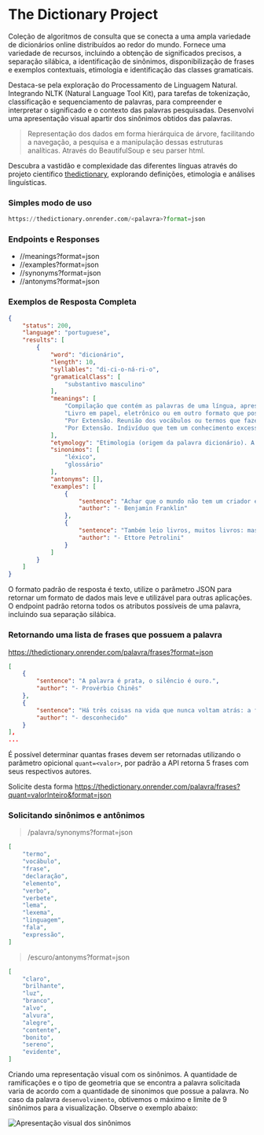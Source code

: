 # The Dictionary Project
Coleção de algoritmos de consulta que se conecta a uma ampla variedade de dicionários online distribuídos ao redor do mundo. Fornece uma variedade de recursos, incluindo a obtenção de significados precisos, a separação silábica, a identificação de sinônimos, disponibilização de frases e exemplos contextuais, etimologia e identificação das classes gramaticais.

Destaca-se pela exploração do Processamento de Linguagem Natural. Integrando NLTK (Natural Language Tool Kit), para tarefas de tokenização, classificação e sequenciamento de palavras, para compreender e interpretar o significado e o contexto das palavras pesquisadas.
Desenvolvi uma apresentação visual apartir dos sinônimos obtidos das palavras.

> Representação dos dados em forma hierárquica de árvore, facilitando a navegação, a pesquisa e a manipulação dessas estruturas analíticas. Através do BeautifulSoup e seu parser html.

Descubra a vastidão e complexidade das diferentes línguas através do projeto científico [thedictionary](https://thedictionary.onrender.com/), explorando definições, etimologia e análises linguísticas.

### Simples modo de uso

```py
https://thedictionary.onrender.com/<palavra>?format=json
```

### Endpoints e Responses

*  /<palavra>/meanings?format=json
*  /<palavra>/examples?format=json
*  /<palavra>/synonyms?format=json
*  /<palavra>/antonyms?format=json

### Exemplos de Resposta Completa

```json
{
    "status": 200,
    "language": "portuguese",
    "results": [
        {
            "word": "dicionário",
            "length": 10,
            "syllables": "di-ci-o-ná-ri-o",
            "gramaticalClass": [
                "substantivo masculino"
            ],
            "meanings": [
                "Compilação que contém as palavras de uma língua, apresentando seu significado, utilização, etimologia, sinônimos, antônimos ou com a tradução para outra língua: dicionário de português; dicionário de português-inglês.",
                "Livro em papel, eletrônico ou em outro formato que possui as informações presentes nessa compilação: O Dicio é um dicionário on-line de língua portuguesa.",
                "Por Extensão. Reunião dos vocábulos ou termos que fazem parte dessa compilação: esta palavra não consta no dicionário.",
                "Por Extensão. Indivíduo que tem um conhecimento excessivo sobre variadas coisas: meu professor é um dicionário que fala."
            ],
            "etymology": "Etimologia (origem da palavra dicionário). A palavra dicionário deriva do latim medieval \"dictionarium\"; pelo francês \"dictionnaire\", que significa repertório de palavras.",
            "sinonimos": [
                "léxico",
                "glossário"
            ],
            "antonyms": [],
            "examples": [
                {
                    "sentence": "Achar que o mundo não tem um criador é o mesmo que afirmar que um dicionário é o resultado de uma explosão numa tipografia.",
                    "author": "- Benjamin Franklin"
                },
                {
                    "sentence": "Também leio livros, muitos livros: mas com eles aprendo menos do que com a vida. Apenas um livro me ensinou muito: o dicionário. Oh, o dicionário, adoro-o. Mas também adoro a estrada, um dicionário muito mais maravilhoso.",
                    "author": "- Ettore Petrolini"
                }
            ]
        }
    ]
}
```

O formato padrão de resposta é texto, utilize o parâmetro JSON para retornar um formato de dados mais leve e utilizável para outras aplicações. O endpoint padrão retorna todos os atributos possíveis de uma palavra, incluindo sua separação silábica.

### Retornando uma lista de frases que possuem a palavra

https://thedictionary.onrender.com/palavra/frases?format=json

```json
[
    {
        "sentence": "A palavra é prata, o silêncio é ouro.",
        "author": "- Provérbio Chinês"
    },
    {
        "sentence": "Há três coisas na vida que nunca voltam atrás: a flecha lançada, a palavra pronunciada e a oportunidade perdida.",
        "author": "- desconhecido"
    }
],
...
```

É possível determinar quantas frases devem ser retornadas utilizando o parâmetro opicional `quant=<valor>`, por padrão a API retorna 5 frases com seus respectivos autores.

Solicite desta forma https://thedictionary.onrender.com/palavra/frases?quant=valorInteiro&format=json

### Solicitando sinônimos e antônimos

>  /palavra/synonyms?format=json

```json
[
    "termo",
    "vocábulo",
    "frase",
    "declaração",
    "elemento",
    "verbo",
    "verbete",
    "lema",
    "lexema",
    "linguagem",
    "fala",
    "expressão",
]
```

> /escuro/antonyms?format=json

```json
[
    "claro",
    "brilhante",
    "luz",
    "branco",
    "alvo",
    "alvura",
    "alegre",
    "contente",
    "bonito",
    "sereno",
    "evidente",
]
```

Criando uma representação visual com os sinônimos. A quantidade de ramificações e o tipo de geometria que se encontra a palavra solicitada varia de acordo com a quantidade de sinonimos que possue a palavra. No caso da palavra `desenvolvimento`, obtivemos o máximo e limite de 9 sinônimos para a visualização. Observe o exemplo abaixo:

![Apresentação visual dos sinônimos](https://i.imgur.com/hSizatG.gif)
